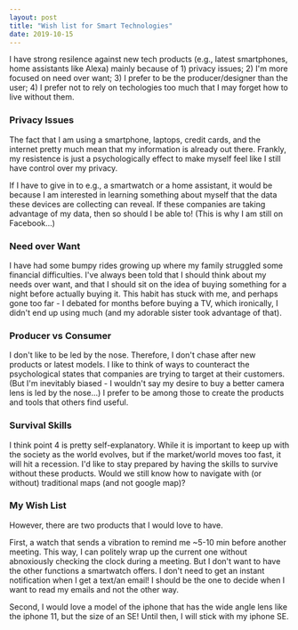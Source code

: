 ```yaml
---
layout: post
title: "Wish list for Smart Technologies"
date: 2019-10-15
---
```


I have strong resilence against new tech products (e.g., latest smartphones, home assistants like Alexa) mainly because of 1) privacy issues; 2) I'm more focused on need over want; 3) I prefer to be the producer/designer than the user; 4) I prefer not to rely on techologies too much that I may forget how to live without them.

### Privacy Issues
The fact that I am using a smartphone, laptops, credit cards, and the internet pretty much mean that my information is already out there. Frankly, my resistence is just a psychologically effect to make myself feel like I still have control over my privacy.

If I have to give in to e.g., a smartwatch or a home assistant, it would be because I am interested in learning something about myself that the data these devices are collecting can reveal. If these companies are taking advantage of my data, then so should I be able to! (This is why I am still on Facebook...)

### Need over Want
I have had some bumpy rides growing up where my family struggled some financial difficulties. I've always been told that I should think about my needs over want, and that I should sit on the idea of buying something for a night before actually buying it. This habit has stuck with me, and perhaps gone too far - I debated for months before buying a TV, which ironically, I didn't end up using much (and my adorable sister took advantage of that).

### Producer vs Consumer
I don't like to be led by the nose. Therefore, I don't chase after new products or latest models. I like to think of ways to counteract the psychological states that companies are trying to target at their customers. (But I'm inevitably biased - I wouldn't say my desire to buy a better camera lens is led by the nose...) I prefer to be among those to create the products and tools that others find useful. 

### Survival Skills
I think point 4 is pretty self-explanatory. While it is important to keep up with the society as the world evolves, but if the market/world moves too fast, it will hit a recession. I'd like to stay prepared by having the skills to survive without these products. Would we still know how to navigate with (or without) traditional maps (and not google map)? 

### My Wish List
However, there are two products that I would love to have. 

First, a watch that sends a vibration to remind me ~5-10 min before another meeting. This way, I can politely wrap up the current one without abnoxiously checking the clock during a meeting. But I don't want to have the other functions a smartwatch offers. I don't need to get an instant notification when I get a text/an email! I should be the one to decide when I want to read my emails and not the other way. 

Second, I would love a model of the iphone that has the wide angle lens like the iphone 11, but the size of an SE! Until then, I will stick with my iphone SE.